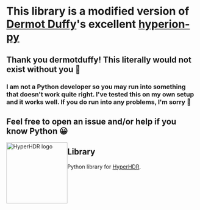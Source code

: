 # This library is a modified version of [Dermot Duffy](https://github.com/dermotduffy)'s excellent [hyperion-py](https://github.com/dermotduffy/hyperion-py)

<!-- [![PyPi](https://img.shields.io/pypi/v/hyperhdr-py.svg?style=flat-square)](https://pypi.org/project/hyperhdr-py/)
[![PyPi](https://img.shields.io/pypi/pyversions/hyperhdr-py.svg?style=flat-square)](https://pypi.org/project/hyperhdr-py/)
[![Build Status](https://img.shields.io/github/workflow/status/dermotduffy/hyperhdr-py/Build?style=flat-square)](https://github.com/dermotduffy/hyperhdr-py/actions/workflows/build.yaml)
[![Test Coverage](https://img.shields.io/codecov/c/gh/dermotduffy/hyperhdr-py?style=flat-square)](https://codecov.io/gh/dermotduffy/hyperhdr-py)
[![License](https://img.shields.io/github/license/dermotduffy/hyperhdr-py.svg?style=flat-square)](LICENSE)
[![BuyMeCoffee](https://img.shields.io/badge/buy%20me%20a%20coffee-donate-yellow.svg?style=flat-square)](https://www.buymeacoffee.com/dermotdu) -->

## Thank you dermotduffy! This literally would not exist without you 🎉

### I am not a Python developer so you may run into something that doesn't work quite right. I've tested this on my own setup and it works well. If you do run into any problems, I'm sorry 🙁

## Feel free to open an issue and/or help if you know Python 😀

<img src="https://github.com/mjoshd/hyperhdr-py/blob/main/images/hyperhdrlogo.png?raw=true"
     alt="HyperHDR logo"
     width="160px"
     align="center"
     style="float: left;" />

## Library

Python library for [HyperHDR](https://github.com/awawa-dev/HyperHDR).

<!-- [HyperHDR](https://github.com/awawa-dev/HyperHDR). See [JSON
API](https://docs.hyperhdr-project.org/en/json/) for more details about the
inputs and outputs of this library.

# Installation

```bash
pip3 install hyperhdr-py
```

# Usage

## Data model philosophy

Whilst not universally true, this library attempts to precisely represent the
data model, API and parameters as defined in the [HyperHDR JSON
documentation](https://docs.hyperhdr-project.org/en/json/). Thus no attempt is
made (intentionally) to present convenient accessors/calls at a finer level of
granularity than the model already supports. This is to ensure the client has a
decent chance at staying functional regardless of underlying data model changes
from the server, and the responsibility to match the changes to the server's
data model (e.g. new HyperHDR server features) belong to the caller.

### Constructor Arguments

The following arguments may be passed to the `HyperHDRClient` constructor:

|Argument|Type|Default|Description|
|--------|----|-------|-----------|
|host    |`str`||Host or IP to connect to|
|port    |`int`|19444|Port to connect to|
|default_callback|`callable`|None|A callable for HyperHDR callbacks. See [callbacks](#callbacks)|
|callbacks|`dict`|None|A dictionary of callables keyed by the update name. See [callbacks](#callbacks)|
|token|`str`|None|An authentication token|
|instance|`int`|0|An instance id to switch to upon connection|
|origin|`str`|"hyperhdr-py"|An arbitrary string describing the calling application|
|timeout_secs|`float`|5.0|The number of seconds to wait for a server response or connection attempt before giving up. See [timeouts](#timeouts)|
|retry_secs|`float`|30.0|The number of seconds between connection attempts|
|raw_connection|`bool`|False|If True, the connect call will establish the network connection but not attempt to authenticate, switch to the required instance or load state. The client must call `async_client_login` to login, `async_client_switch_instance` to switch to the configured instance and `async_get_serverinfo` to load the state manually. This may be useful if the caller wishes to communicate with the server prior to authentication.|

### Connection, disconnection and client control calls

* `async_client_connect()`: Connect the client.
* `async_client_disconnect()`: Disconnect the client.
* `async_client_login()`: Login a connected client. Automatically called by
     `async_client_connect()` unless the `raw_connection` constructor argument is True.
* `async_client_switch_instance()`: Switch to the configured instance on the HyperHDR
     server. Automatically called by `async_client_connect()` unless the `raw_connection`
     constructor argument is True.

### Native API Calls

All API calls can be found in
[client.py](https://github.com/dermotduffy/hyperhdr-py/blob/master/hyperhdr/client.py).
All async calls start with `async_`.

|Send request and await response|Send request only|Documentation|
|-------------------------------|-----------------|-------------|
|async_clear|async_send_clear|[Docs](https://docs.hyperhdr-project.org/en/json/Control.html#clear)|
|async_image_stream_start|async_send_image_stream_start|[Docs](https://docs.hyperhdr-project.org/en/json/Control.html#live-image-stream)|
|async_image_stream_stop|async_send_image_stream_stop|[Docs](https://docs.hyperhdr-project.org/en/json/Control.html#live-image-stream)|
|async_is_auth_required|async_send_is_auth_required|[Docs](https://docs.hyperhdr-project.org/en/json/Authorization.html#authorization-check)|
|async_led_stream_start|async_send_led_stream_start|[Docs](https://docs.hyperhdr-project.org/en/json/Control.html#live-led-color-stream)|
|async_led_stream_stop|async_send_led_stream_stop|[Docs](https://docs.hyperhdr-project.org/en/json/Control.html#live-led-color-stream)|
|async_login|async_send_login|[Docs](https://docs.hyperhdr-project.org/en/json/Authorization.html#login-with-token)|
|async_logout|async_send_logout|[Docs](https://docs.hyperhdr-project.org/en/json/Authorization.html#logout)|
|async_request_token|async_send_request_token|[Docs](https://docs.hyperhdr-project.org/en/json/Authorization.html#request-a-token)|
|async_request_token_abort|async_send_request_token_abort|[Docs](https://docs.hyperhdr-project.org/en/json/Authorization.html#request-a-token)|
|async_get_serverinfo|async_send_get_serverinfo|[Docs](https://docs.hyperhdr-project.org/en/json/ServerInfo.html#parts)|
|async_set_adjustment|async_send_set_adjustment|[Docs](https://docs.hyperhdr-project.org/en/json/Control.html#adjustments)|
|async_set_color|async_send_set_color|[Docs](https://docs.hyperhdr-project.org/en/json/Control.html#set-color)|
|async_set_component|async_send_set_component|[Docs](https://docs.hyperhdr-project.org/en/json/Control.html#control-components)|
|async_set_effect|async_send_set_effect|[Docs](https://docs.hyperhdr-project.org/en/json/Control.html#set-effect)|
|async_set_image|async_send_set_image|[Docs](https://docs.hyperhdr-project.org/en/json/Control.html#set-image)|
|async_set_led_mapping_type|async_send_set_led_mapping_type|[Docs](https://docs.hyperhdr-project.org/en/json/Control.html#led-mapping)|
|async_set_sourceselect|async_send_set_sourceselect|[Docs](https://docs.hyperhdr-project.org/en/json/Control.html#source-selection)|
|async_set_videomode|async_send_set_videomode|[Docs](https://docs.hyperhdr-project.org/en/json/Control.html#video-mode)|
|async_start_instance|async_send_start_instance|[Docs](https://docs.hyperhdr-project.org/en/json/Control.html#control-instances)|
|async_stop_instance|async_send_stop_instance|[Docs](https://docs.hyperhdr-project.org/en/json/Control.html#control-instances)|
|async_switch_instance|async_send_switch_instance|[Docs](https://docs.hyperhdr-project.org/en/json/Control.html#api-instance-handling)|
|async_sysinfo|async_send_sysinfo|[Docs](https://docs.hyperhdr-project.org/en/json/ServerInfo.html#system-hyperhdr)|

Note that the `command` and `subcommand` keys shown in the above linked
documentation will automatically be included in the calls the client sends, and
do not need to be specified.

## Client inputs / outputs

The API parameters and output are all as defined in the [JSON API
documentation](https://docs.hyperhdr-project.org/en/json/).

## Example usage

```python
#!/usr/bin/env python
"""Simple HyperHDR client read demonstration."""

import asyncio

from hyperhdr import client, const

HOST = "hyperhdr"


async def print_brightness() -> None:
    """Print HyperHDR brightness."""

    async with client.HyperHDRClient(HOST) as hyperhdr_client:
        assert hyperhdr_client

        adjustment = hyperhdr_client.adjustment
        assert adjustment

        print("Brightness: %i%%" % adjustment[0][const.KEY_BRIGHTNESS])


if __name__ == "__main__":
    asyncio.get_event_loop().run_until_complete(print_brightness())
```

## Running in the background

A background `asyncio task` runs to process all post-connection inbound data
(e.g. request responses, or subscription updates from state changes on the
server side). This background task must either be started post-connection, or
start (and it will itself establish connection).

Optionally, this background task can call callbacks back to the user.

### Waiting for responses

If the user makes a call that does not have `_send_` in the name (see table
above), the function call will wait for the response and return it to the
caller. This matching of request & response is done via the `tan` parameter. If
not specified, the client will automatically attach a `tan` integer, and this
will be visible in the returned output data. This matching is necessary to
differentiate between responses due to requests, and "spontaneous data" from
subscription updates.

#### Example: Waiting for a response

```python
#!/usr/bin/env python
"""Simple HyperHDR client request demonstration."""

import asyncio

from hyperhdr import client

HOST = "hyperhdr"


async def print_if_auth_required() -> None:
    """Print whether auth is required."""

    hc = client.HyperHDRClient(HOST)
    await hc.async_client_connect()

    result = await hc.async_is_auth_required()
    print("Result: %s" % result)

    await hc.async_client_disconnect()


asyncio.get_event_loop().run_until_complete(print_if_auth_required())
```

Output:

```
Result: {'command': 'authorize-tokenRequired', 'info': {'required': False}, 'success': True, 'tan': 1}
```

#### Example: Sending commands

A slightly more complex example that sends commands (clears the HyperHDR source
select at a given priority, then sets color at that same priority).

```python
#!/usr/bin/env python
"""Simple HyperHDR client request demonstration."""

import asyncio
import logging
import sys

from hyperhdr import client

HOST = "hyperhdr"
PRIORITY = 20


async def set_color() -> None:
    """Set red color on HyperHDR."""

    async with client.HyperHDRClient(HOST) as hc:
        assert hc

        if not await hc.async_client_connect():
            logging.error("Could not connect to: %s", HOST)
            return

        if not client.ResponseOK(
            await hc.async_clear(priority=PRIORITY)
        ) or not client.ResponseOK(
            await hc.async_set_color(
                color=[255, 0, 0], priority=PRIORITY, origin=sys.argv[0]
            )
        ):
            logging.error("Could not clear/set_color on: %s", HOST)
            return


logging.basicConfig(stream=sys.stdout, level=logging.DEBUG)
asyncio.get_event_loop().run_until_complete(set_color())
```

#### Example: Starting and switching instances

The following example will start a stopped instance, wait for it to be ready,
then switch to it. Uses [callbacks](#callbacks), discussed below.

```python
#!/usr/bin/env python
"""Simple HyperHDR client request demonstration."""

from __future__ import annotations

import asyncio
import logging
import sys
from typing import Any

from hyperhdr import client

HOST = "hyperhdr"
PRIORITY = 20


async def instance_start_and_switch() -> None:
    """Wait for an instance to start."""

    instance_ready = asyncio.Event()

    def instance_update(json: dict[str, Any]) -> None:
        for data in json["data"]:
            if data["instance"] == 1 and data["running"]:
                instance_ready.set()

    async with client.HyperHDRClient(
        HOST, callbacks={"instance-update": instance_update}
    ) as hc:
        assert hc

        if not client.ResponseOK(await hc.async_start_instance(instance=1)):
            logging.error("Could not start instance on: %s", HOST)
            return

        # Blocks waiting for the instance to start.
        await instance_ready.wait()

        if not client.ResponseOK(await hc.async_switch_instance(instance=1)):
            logging.error("Could not switch instance on: %s", HOST)
            return


logging.basicConfig(stream=sys.stdout, level=logging.DEBUG)
asyncio.get_event_loop().run_until_complete(instance_start_and_switch())
```

<a name="callbacks"></a>

### Callbacks

The client can be configured to callback as the HyperHDR server reports new
values. There are two classes of callbacks supported:

* **default_callback**: This callback will be called when a more specific callback is not specified.
* **callbacks**: A dict of callbacks keyed on the HyperHDR subscription 'command' (see [JSON API documentation](https://docs.hyperhdr-project.org/en/json/))

Callbacks can be specified in the `HyperHDRClient` constructor
(`default_callback=` or `callbacks=` arguments) or after construction via the
`set_callbacks()` and `set_default_callback()` methods.

As above, the `callbacks` dict is keyed on the relevant HyperHDR subscription
`command` (e.g. `components-update`, `priorities-update`). The client also
provides a custom callback with command `client-update` of the following
form:

```python
{"command": "client-update",
 "connected": True,
 "logged-in": True,
 "instance": 0,
 "loaded-state": True}
```

This can be used to take special action as the client connects or disconnects from the server.

#### Example: Callbacks

```python
#!/usr/bin/env python
"""Simple HyperHDR client callback demonstration."""

from __future__ import annotations

import asyncio
from typing import Any

from hyperhdr import client

HOST = "hyperhdr"


def callback(json: dict[str, Any]) -> None:
    """Sample callback function."""

    print("Received HyperHDR callback: %s" % json)


async def show_callback() -> None:
    """Show a default callback is called."""

    async with client.HyperHDRClient(HOST, default_callback=callback):
        pass


if __name__ == "__main__":
    asyncio.get_event_loop().run_until_complete(show_callback())
```

Output, showing the progression of connection stages:

```
Received HyperHDR callback: {'connected': True, 'logged-in': False, 'instance': None, 'loaded-state': False, 'command': 'client-update'}
Received HyperHDR callback: {'connected': True, 'logged-in': True, 'instance': None, 'loaded-state': False, 'command': 'client-update'}
Received HyperHDR callback: {'connected': True, 'logged-in': True, 'instance': 0, 'loaded-state': False, 'command': 'client-update'}
Received HyperHDR callback: {'command': 'serverinfo', ... }
Received HyperHDR callback: {'connected': True, 'logged-in': True, 'instance': 0, 'loaded-state': True, 'command': 'client-update'}
```

## ThreadedHyperHDRClient

A `ThreadedHyperHDRClient` is also provided as a convenience wrapper to for
non-async code. The `ThreadedHyperHDRClient` wraps the async calls with
non-async versions (methods are named as shown above, except do not start with
`async_`).

### Waiting for the thread to initialize the client

The thread must be given a chance to initialize the client prior to interaction
with it. This method call will block the caller until the client has been initialized.

* wait_for_client_init()

### Example use of Threaded client

```python
#!/usr/bin/env python
"""Simple Threaded HyperHDR client demonstration."""

from hyperhdr import client, const

HOST = "hyperhdr"

if __name__ == "__main__":
    hyperhdr_client = client.ThreadedHyperHDRClient(HOST)

    # Start the asyncio loop in a new thread.
    hyperhdr_client.start()

    # Wait for the client to initialize in the new thread.
    hyperhdr_client.wait_for_client_init()

    # Connect the client.
    hyperhdr_client.client_connect()

    print("Brightness: %i%%" % hyperhdr_client.adjustment[0][const.KEY_BRIGHTNESS])

    # Disconnect the client.
    hyperhdr_client.client_disconnect()

    # Stop the loop (will stop the thread).
    hyperhdr_client.stop()

    # Join the created thread.
    hyperhdr_client.join()
```

Output:

```
Brightness: 59%
```

## Exceptions / Errors

### Philosophy

HyperHDRClient strives not to throw an exception regardless of network
circumstances, reconnection will automatically happen in the background.
Exceptions are only raised (intentionally) for instances of likely programmer
error.

### HyperHDRError

Not directly raised, but other exceptions inherit from this.

### HyperHDRClientTanNotAvailable

Exception raised if a `tan` parameter is provided to an API call, but that
`tan` parameter is already being used by another in-progress call. Users
should either not specify `tan` at all (and the client library will
automatically manage it in an incremental fashion), or if specified manually,
it is the caller's responsibility to ensure no two simultaneous calls share a
`tan` (as otherwise the client would not be able to match the call to the
response, and this exception will be raised automatically prior to the call).

### "Task was destroyed but it is pending!"

If a `HyperHDRClient` object is connected but destroyed prior to disconnection, a warning message may be printed ("Task was destroyed but it is pending!"). To avoid this, ensure to always call `async_client_disconnect` prior to destruction of a connected client. Alternatively use the async context manager:

```python
async with client.HyperHDRClient(TEST_HOST, TEST_PORT) as hc:
    if not hc:
        return
    ...
```

<a name="timeouts"></a>

## Timeouts

The client makes liberal use of timeouts, which may be specified at multiple levels:

* In the client constructor argument `timeout_secs`, used for connection and requests.
* In each request using a `timeout_secs` argument to the individual calls

Timeout values:

* `None`: If `None` is used as a timeout, the client will wait forever.
* `0`: If `0` is used as a timeout, the client default (specified in the constructor) will be used.
* `>0.0`: This number of seconds (or partial seconds) will be used.

By default, all requests will honour the `timeout_secs` specified in the client constructor unless explicitly overridden and defaults to 5 seconds (see [const.py](https://github.com/dermotduffy/hyperhdr-py/blob/master/hyperhdr/const.py#L95)). The one exception to this is the `async_send_request_token` which has a much larger default (180 seconds, see [const.py](https://github.com/dermotduffy/hyperhdr-py/blob/master/hyperhdr/const.py#L96)) as this request involves the user needing the interact with the HyperHDR UI prior to the call being able to return.

## Helpers

### ResponseOK

A handful of convenience callable classes are provided to determine whether
server responses were successful.

* `ResponseOK`: Whether any HyperHDR command response was successful (general).
* `ServerInfoResponseOK`: Whether a `async_get_serverinfo` was successful.
* `LoginResponseOK`: Whether an `async_login` was successful.
* `SwitchInstanceResponseOK`: Whether an `async_switch_instance` command was successful.

#### Example usage

```
if not client.ResponseOK(await hc.async_clear(priority=PRIORITY))
```

### Auth ID

When requesting an auth token, a 5-character ID can be specified to ensure the
admin user is authorizing the right request from the right origin. By default
the `async_request_token` will randomly generate an ID, but if one is required
to allow the user to confirm a match, it can be explicitly provided. In this case,
this helper method is made available.

* `generate_random_auth_id`: Generate a random 5-character auth ID for external display and inclusion in a call to `async_request_token`.

#### Example usage

```
auth_id  = hc.generate_random_auth_id()
hc.async_send_login(comment="Trustworthy actor", id=auth_id)
# Show auth_id to the user to allow them to verify the origin of the request,
# then have them visit the HyperHDR UI.
``` -->
